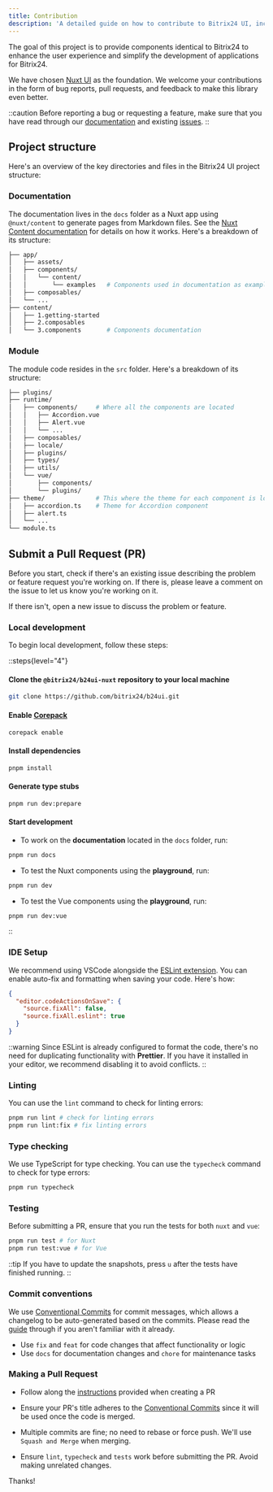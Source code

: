 ```yaml
---
title: Contribution
description: 'A detailed guide on how to contribute to Bitrix24 UI, including insights on project structure, development workflow, and best practices.'
---
```


The goal of this project is to provide components identical to Bitrix24 to enhance the user experience and simplify the development of applications for Bitrix24.

We have chosen [Nuxt UI](https://ui.nuxt.com/) as the foundation. We welcome your contributions in the form of bug reports, pull requests, and feedback to make this library even better.

::caution
Before reporting a bug or requesting a feature, make sure that you have read through our [documentation](https://bitrix24.github.io/b24ui/) and existing [issues](https://github.com/bitrix24/b24ui/issues?q=is%3Aissue%20is%3Aopen%20sort%3Aupdated-desc%20label%3Av3).
::

## Project structure

Here's an overview of the key directories and files in the Bitrix24 UI project structure:

### Documentation

The documentation lives in the `docs` folder as a Nuxt app using `@nuxt/content` to generate pages from Markdown files. See the [Nuxt Content documentation](https://content.nuxt.com/docs/getting-started) for details on how it works. Here's a breakdown of its structure:

```bash
├── app/
│   ├── assets/
│   ├── components/
│   │   └── content/
│   │       └── examples   # Components used in documentation as examples
│   ├── composables/
│   └── ...
├── content/
│   ├── 1.getting-started
│   ├── 2.composables
│   └── 3.components       # Components documentation
```

### Module

The module code resides in the `src` folder. Here's a breakdown of its structure:

```bash
├── plugins/
├── runtime/
│   ├── components/     # Where all the components are located
│   │   ├── Accordion.vue
│   │   ├── Alert.vue
│   │   └── ...
│   ├── composables/
│   ├── locale/
│   ├── plugins/
│   ├── types/
│   ├── utils/
│   └── vue/
│       ├── components/
│       └── plugins/
├── theme/              # This where the theme for each component is located
│   ├── accordion.ts    # Theme for Accordion component
│   ├── alert.ts
│   └── ...
└── module.ts
```

## Submit a Pull Request (PR)

Before you start, check if there's an existing issue describing the problem or feature request you're working on. If there is, please leave a comment on the issue to let us know you're working on it.

If there isn't, open a new issue to discuss the problem or feature.

### Local development

To begin local development, follow these steps:

::steps{level="4"}

#### Clone the `@bitrix24/b24ui-nuxt` repository to your local machine

```sh
git clone https://github.com/bitrix24/b24ui.git
```

#### Enable [Corepack](https://github.com/nodejs/corepack)

```sh
corepack enable
```

#### Install dependencies

```sh
pnpm install
```

#### Generate type stubs

```sh
pnpm run dev:prepare
```

#### Start development

- To work on the **documentation** located in the `docs` folder, run:

```sh
pnpm run docs
```

- To test the Nuxt components using the **playground**, run:

```sh
pnpm run dev
```

- To test the Vue components using the **playground**, run:

```sh
pnpm run dev:vue
```

::

### IDE Setup

We recommend using VSCode alongside the [ESLint extension](https://marketplace.visualstudio.com/items?itemName=dbaeumer.vscode-eslint). You can enable auto-fix and formatting when saving your code. Here's how:

```json
{
  "editor.codeActionsOnSave": {
    "source.fixAll": false,
    "source.fixAll.eslint": true
  }
}
```

::warning
Since ESLint is already configured to format the code, there's no need for duplicating functionality with **Prettier**. If you have it installed in your editor, we recommend disabling it to avoid conflicts.
::

### Linting

You can use the `lint` command to check for linting errors:

```sh
pnpm run lint # check for linting errors
pnpm run lint:fix # fix linting errors
```

### Type checking

We use TypeScript for type checking. You can use the `typecheck` command to check for type errors:

```sh
pnpm run typecheck
```

### Testing

Before submitting a PR, ensure that you run the tests for both `nuxt` and `vue`:

```sh
pnpm run test # for Nuxt
pnpm run test:vue # for Vue
```

::tip
If you have to update the snapshots, press `u` after the tests have finished running.
::

### Commit conventions

We use [Conventional Commits](https://www.conventionalcommits.org/) for commit messages, which allows a changelog to be auto-generated based on the commits. Please read the [guide](https://www.conventionalcommits.org/en/v1.0.0/#summary) through if you aren't familiar with it already.

- Use `fix` and `feat` for code changes that affect functionality or logic
- Use `docs` for documentation changes and `chore` for maintenance tasks

### Making a Pull Request

- Follow along the [instructions](https://github.com/bitrix24/b24ui/blob/main/.github/PULL_REQUEST_TEMPLATE.md?plain=1) provided when creating a PR

- Ensure your PR's title adheres to the [Conventional Commits](https://www.conventionalcommits.org/) since it will be used once the code is merged.

- Multiple commits are fine; no need to rebase or force push. We'll use `Squash and Merge` when merging.

- Ensure `lint`, `typecheck` and `tests` work before submitting the PR. Avoid making unrelated changes.

Thanks!

